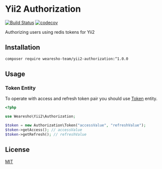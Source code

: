 # Yii2 Authorization
[![Build Status](https://travis-ci.org/wearesho-team/yii2-authorization.svg?branch=master)](https://travis-ci.org/wearesho-team/yii2-authorization)
[![codecov](https://codecov.io/gh/wearesho-team/yii2-authorization/branch/master/graph/badge.svg)](https://codecov.io/gh/wearesho-team/yii2-authorization)

Authorizing users using redis tokens for Yii2

## Installation

```bash
composer require wearesho-team/yii2-authorization:^1.0.0
```

## Usage

### Token Entity
To operate with access and refresh token pair you should use [Token](./src/Token.php) entity.
```php
<?php

use Wearesho\Yii2\Authorization;

$token = new Authorization\Token("accessValue", "refreshValue");
$token->getAccess(); // accessValue
$token->getRefresh(); // refreshValue
```

## License
[MIT](./LICENSE)
